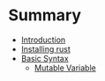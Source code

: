 # Summary

- [Introduction](./introduction.md)
- [Installing rust](./install-rust.md)
- [Basic Syntax](./syntax.md)
  - [Mutable Variable](syntax/mutable-variables/mutable-variable.md)

